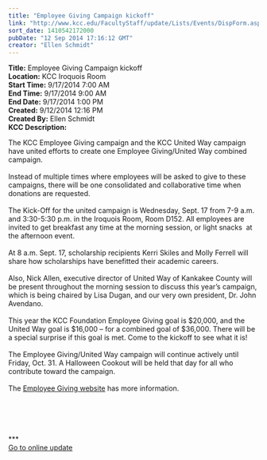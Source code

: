 ```yaml
---
title: "Employee Giving Campaign kickoff"
link: "http://www.kcc.edu/FacultyStaff/update/Lists/Events/DispForm.aspx?ID=605"
sort_date: 1410542172000
pubDate: "12 Sep 2014 17:16:12 GMT"
creator: "Ellen Schmidt"
---
```


<div><b>Title:</b> Employee Giving Campaign kickoff</div>
<div><b>Location:</b> KCC Iroquois Room</div>
<div><b>Start Time:</b> 9/17/2014 7:00 AM</div>
<div><b>End Time:</b> 9/17/2014 9:00 AM</div>
<div><b>End Date:</b> 9/17/2014 1:00 PM</div>
<div><b>Created:</b> 9/12/2014 12:16 PM</div>
<div><b>Created By:</b> Ellen Schmidt</div>
<div><b>KCC Description:</b> <div class="ExternalClassDCDCEBD051C34A58ADEAD6490DDEADCA"><p>​The KCC Employee Giving campaign and the KCC United Way campaign have united efforts to create one Employee Giving/United Way combined campaign. <br /><br />Instead of multiple times where employees will be asked to give to these campaigns, there will be one consolidated and collaborative time when donations are requested. <br /><br />The Kick-Off for the united campaign is Wednesday, Sept. 17 from 7-9 a.m. and 3:30-5:30 p.m. in the Iroquois Room, Room D152. All employees are invited to get breakfast any time at the morning session, or light snacks  at the afternoon event.<br /><br />At 8 a.m. Sept. 17, scholarship recipients Kerri Skiles and Molly Ferrell will share how scholarships have benefitted their academic careers. <br /><br />Also, Nick Allen, executive director of United Way of Kankakee County will be present throughout the morning session to discuss this year’s campaign, which is being chaired by Lisa Dugan, and our very own president, Dr. John Avendano.<br /><br />This year the KCC Foundation Employee Giving goal is $20,000, and the United Way goal is $16,000 – for a combined goal of $36,000. There will be a special surprise if this goal is met. Come to the kickoff to see what it is!  <br /><br />The Employee Giving/United Way campaign will continue actively until Friday, Oct. 31. A Halloween Cookout will be held that day for all who contribute toward the campaign.<br /><br />The <a href="/Foundation/giving/eg/Pages/2014campaign.aspx">Employee Giving website</a> has more information.<br /><br /> <br /><br /> <br /> <br />***<br /><a href="/update">Go to online update</a><br /><br /> <br /></p></div></div>

